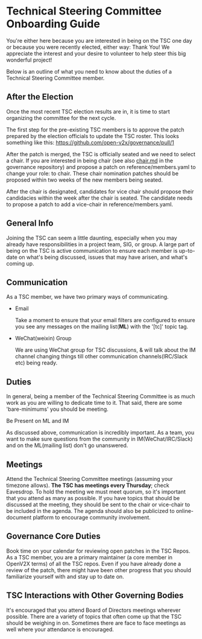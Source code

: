 # Technical Steering Committee Onboarding Guide

You're either here because you are interested in being on the TSC one day or because you were
recently elected, either way: Thank You! We appreciate the interest and your desire to volunteer to
help steer this big wonderful project!

Below is an outline of what you need to know about the duties of a Technical Steering Committee
member.

## After the Election

Once the most recent TSC election results are in, it is time to start organizing the committee for
the next cycle.

The first step for the pre-existing TSC members is to approve the patch prepared by the election
officials to update the TSC roster. This looks something like this:
<https://github.com/open-v2x/governance/pull/1>

After the patch is merged, the TSC is officially seated and we need to select a chair. If you are
interested in being chair (see also [chair.md](chair.md) in the governance repository) and propose a
patch on reference/members.yaml to change your role: to chair. These chair nomination patches should
be proposed within two weeks of the new members being seated.

After the chair is designated, candidates for vice chair should propose their candidacies within the
week after the chair is seated. The candidate needs to propose a patch to add a vice-chair in
reference/members.yaml.

## General Info

Joining the TSC can seem a little daunting, especially when you may already have responsibilities in
a project team, SIG, or group. A large part of being on the TSC is active communication to ensure
each member is up-to-date on what's being discussed, issues that may have arisen, and what's coming
up.

## Communication

As a TSC member, we have two primary ways of communicating.

- Email

  Take a moment to ensure that your email filters are configured to ensure you see any messages on
  the mailing list(**ML**) with the '[tc]' topic tag.

- WeChat(weixin) Group

  We are using WeChat group for TSC discussions, & will talk about the IM channel changing things
  till other communication channels(IRC/Slack etc) being ready.

## Duties

In general, being a member of the Technical Steering Committee is as much work as you are willing to
dedicate time to it. That said, there are some 'bare-minimums' you should be meeting.

Be Present on ML and IM

As discussed above, communication is incredibly important. As a team, you want to make sure
questions from the community in IM(WeChat/IRC/Slack) and on the ML(mailing list) don't go
unanswered.

## Meetings

Attend the Technical Steering Committee meetings (assuming your timezone allows). **The TSC has
meetings every Thursday**; check Eavesdrop. To hold the meeting we must meet quorum, so it's
important that you attend as many as possible. If you have topics that should be discussed at the
meeting, they should be sent to the chair or vice-chair to be included in the agenda. The agenda
should also be publicized to online-document platform to encourage community involvement.

## Governance Core Duties

Book time on your calendar for reviewing open patches in the TSC Repos. As a TSC member, you are a
primary maintainer (a core member in OpenV2X terms) of all the TSC repos. Even if you have already
done a review of the patch, there might have been other progress that you should familiarize
yourself with and stay up to date on.

## TSC Interactions with Other Governing Bodies

It's encouraged that you attend Board of Directors meetings wherever possible. There are a variety
of topics that often come up that the TSC should be weighing in on. Sometimes there are face to face
meetings as well where your attendance is encouraged.
